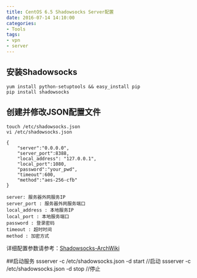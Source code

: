 ```yaml
---
title: CentOS 6.5 Shadowsocks Server配置
date: 2016-07-14 14:10:00
categories:
- Tools
tags:
- vpn
- server
---
```


## 安装Shadowsocks
	yum install python-setuptools && easy_install pip
	pip install shadowsocks

## 创建并修改JSON配置文件
	touch /etc/shadowsocks.json
	vi /etc/shadowsocks.json

```
{
	"server":"0.0.0.0",
	"server_port":8388,
	"local_address": "127.0.0.1",
	"local_port":1080,
	"password":"your_pwd",
	"timeout":600,
	"method":"aes-256-cfb"
}

server: 服务器外网服务IP
server_port : 服务器外网服务端口
local_address : 本地服务IP
local_port : 本地服务端口
password : 登录密码
timeout : 超时时间
method : 加密方式

```

详细配置参数请参考：[Shadowsocks-ArchWiki](https://wiki.archlinux.org/index.php/Shadowsocks_(%E7%AE%80%E4%BD%93%E4%B8%AD%E6%96%87))

##启动服务
	ssserver -c /etc/shadowsocks.json -d start  //启动
	ssserver -c /etc/shadowsocks.json -d stop   //停止
